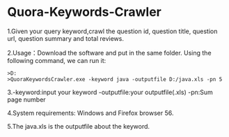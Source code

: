 # Quora-Keywords-Crawler

1.Given your query keyword,crawl the question id, question title, question url, question summary and total reviews.

2.Usage：Download the software and put in the same folder. Using the following command, we can run it:

    >D:
    >QuoraKeywordsCrawler.exe -keyword java -outputfile D:/java.xls -pn 5
  
3.-keyword:input your keyword
  -outputfile:your outputfile(.xls)
  -pn:Sum page number

4.System requirements: Windows and Firefox browser 56.


5.The java.xls is the outputfile about the keyword.
